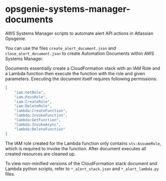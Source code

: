 # opsgenie-systems-manager-documents
AWS Systems Manager scripts to automate alert API actions in Atlassian Opsgenie.

You can use the files `create_alert_document.json` and `close_alert_document.json` to create Automation Documents within AWS Systems Manager.

Documents essentially create a CloudFormation stack with an IAM Role and a Lambda function then execute the function with the role and given parameters. Executing the document itself requires following permissions:

```json
[
    "iam:GetRole",
    "iam:PassRole",
    "iam:CreateRole",
    "iam:DeleteRole",
    "lambda:CreateFunction",
    "lambda:InvokeFunction",
    "lambda:GetFunction",
    "lambda:InvokeAsync",
    "lambda:DeleteFunction"
]
```

The IAM role created for the Lambda function only contains `sts:AssumeRole`, which is required to invoke the function. After document executes all created resources are cleaned up.

To view non-minified versions of the CloudFormation stack document and Lambda python scripts, refer to `*_alert_stack.json` and `*_alert_lambda.py` files. 